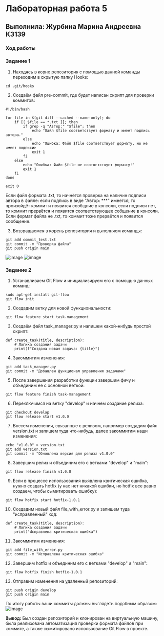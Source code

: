 # Лабораторная работа 5
## Выполнила: Журбина Марина Андреевна К3139

### Ход работы
### Задание 1
1. Находясь в корне репозитория с помощью данной команды переходим в скрытую папку Hooks:
```
cd .git/hooks
```
2. Создаём файл pre-commit, где будет написан скрипт для проверки коммитов:
```
#!/bin/bash

for file in $(git diff --cached --name-only); do
    if [[ $file == *.txt ]]; then
        if grep -q "Автор:" "$file"; then
            echo "Файл $file соответствует формату и имеет подпись автора."
        else
            echo "Ошибка: Файл $file соответствует формату, но не имеет подписи>
            exit 1
        fi
    else
        echo "Ошибка: Файл $file не соответствует формату!"
        exit 1
    fi
done

exit 0
```
Если файл формата .txt, то начнётся проверка на наличие подписи автора в файле: если подпись в виде "Автор: ***" имеется, то произойдёт коммит и появится сообщние в консоли, если подписи нет, то коммит прервётся и появится соответствующее собщение в консоли. Если формат файла не .txt, то коммит тоже прервётся и появится сообщение.

3. Возвращаемся в корень репозитория и выполняем команды:
```
git add commit_test.txt
git commit -m "Проверка файла"
git push origin main
```
![image](https://github.com/user-attachments/assets/995acea8-40bf-4b94-878c-487ae1b0c0ed)
![image](https://github.com/user-attachments/assets/423369f8-bae8-4fb3-9ea0-70986369602b)

### Задание 2
1. Устанавливаем Git Flow и инициализируем его с помощью данных команд:
```
sudo apt-get install git-flow
git flow init
```
2. Создадим ветку для новой функциональности:
```
git flow feature start task-management
```
3. Создаём файл task_manager.py и напишем какой-нибудь простой скрипт:
```
def create_task(title, description):
    # Логика создания задачи
    print(f"Создана новая задача: {title}")
```
4. Закоммитим изменения:
```
git add task_manager.py
git commit -m "Добавлен функционал управления задачами"
```
5. После завершения разработки функции завершим фичу и объединим ее с основной веткой:
```
git flow feature finish task-management
```
6. Переключимся на ветку "develop" и начнем создание релиза:
```
git checkout develop
git flow release start v1.0.0
```
7. Внесем изменения, связанные с релизом, например создадим файл version.txt и запишем туда что-нибудь, далее закоммитим наши изменения:
```
echo "v1.0.0" > version.txt
git add version.txt
git commit -m "Обновлена версия для релиза v1.0.0"
```
8. Завершим релиз и объединим его с ветками "develop" и "main":
```
git flow release finish v1.0.0
```
9. Если в процессе использования выявлена критическая ошибка, нужно создать hotfix (у нас нет никакой ошибки, но hotfix все равно создаем, чтобы сымитировать ошибку):
```
git flow hotfix start hotfix-1.0.1
```
10. Создадим новый файл file_with_error.py и запишем туда "исправленный" код:
```
def create_task(title, description):
    # Логика создания задачи
    print("Исправлена критическая ошибка")
```
11. Закоммитим изменения:
```
git add file_with_error.py
git commit -m "Исправлена критическая ошибка"
```
12. Завершим hotfix и объединим его с ветками "develop" и "main":
```
git flow hotfix finish hotfix-1.0.1
```
13. Отправим изменения на удаленный репозиторий:
```
git push origin develop
git push origin main
```
По итогу работы ваши коммиты должны выглядеть подобным образом:
![image](https://github.com/user-attachments/assets/c388be0e-5b88-4b57-9eec-649e6f08c93e)

**Вывод:** Был создан репозиторий и клонирован на виртуальную машину, была реализована автоматизация проверки формата файлов при коммите, а также сымитировано использование Git Flow в проекте.
